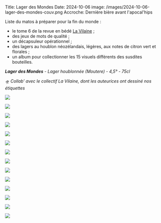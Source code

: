 Title: Lager des Mondes
Date: 2024-10-06
image: /images/2024-10-06-lager-des-mondes-couv.png
Accroche: Dernière bière avant l'apocal'hips

Liste du matos à préparer pour la fin du monde :

- le tome 6 de la revue en bédé [La Vilaine](https://lavilaine-edition.com/) ;
- des jeux de mots de qualité ;
- un décapsuleur opérationnel ;
- des lagers au houblon néozélandais, légères, aux notes de citron vert et florales ;
- un album pour collectionner les 15 visuels différents des susdites bouteilles.

***Lager des Mondes** - Lager houblonnée (Moutere) - 4,5° - 75cl*

*🛸 Collab’ avec le collectif La Vilaine, dont les auteurices ont dessiné nos étiquettes*



![](/images/2024-10-06-lager-des-mondes-01.png)

![](/images/2024-10-06-lager-des-mondes-02.png)

![](/images/2024-10-06-lager-des-mondes-03.png)

![](/images/2024-10-06-lager-des-mondes-04.png)

![](/images/2024-10-06-lager-des-mondes-05.png)

![](/images/2024-10-06-lager-des-mondes-06.png)

![](/images/2024-10-06-lager-des-mondes-07.png)

![](/images/2024-10-06-lager-des-mondes-08.png)

![](/images/2024-10-06-lager-des-mondes-09.png)

![](/images/2024-10-06-lager-des-mondes-10.png)

![](/images/2024-10-06-lager-des-mondes-11.png)

![](/images/2024-10-06-lager-des-mondes-12.png)

![](/images/2024-10-06-lager-des-mondes-13.png)

![](/images/2024-10-06-lager-des-mondes-14.png)
